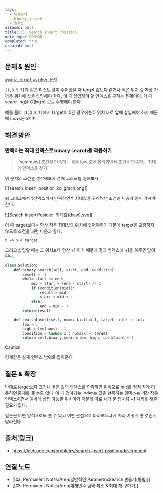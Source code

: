 ```yaml
---
tags:
  - 이분탐색
  - binary_search
  - 솔루션
aliases: null
title: 35. Search Insert Position
note-type: COMMON
completed: true
created: null
---
```


## 문제 & 원인

[search insert position 문제](https://leetcode.com/problems/search-insert-position/description/) 

`[1,3,5,7]`과 같은 리스트 값이 주어졌을 때 target 값보다 같거나 작은 위치 중 가장 가까운 위치에 값을 삽입해야 한다. 이 때 삽입해야 할 인덱스를 구하는 문제이다. 이 때 searching을 $O(\log n)$ 으로 수행해야 한다.

예를 들어 `[1,3,5,7]`에서 target이 5인 경우에는 5 위치 바로 앞에 삽입해야 하기 때문에 index는 2이다.

## 해결 방안

### 만족하는 최대 인덱스로 binary search를 적용하기

>[!summary]
>조건을 만족하는 경우 low 값을 올려가면서 조건을 만족하는 최대의 인덱스를 찾기

위 문제의 조건을 생각해보기 전에 그래프를 살펴보자

![[search_insert_position_2d_graph.png]]

위 그래프에서 5인덱스까지 만족하면서 최대값을 구하려면 조건을 다음과 같이 가져야 한다.

![[Search Insert Posigion 최대값(draw).svg]]


이 때 target보다는 항상 작은 최대값의 위치에 있어야하기 때문에 target을 포함하지 않도록 조건을 짜면 다음과 같다.

`x => x < target`

그리고 삽입할 때는 그 위치보다 항상 +1 이기 때문에 결과 인덱스에 +1을 해주면 답이 된다.

```python
class Solution:
    def binary_search(self, start, end, condition):
        result = -1
        while start <= end:
            mid = start + (end - start) // 2
            if (condition(mid)):
                result = mid
                start = mid + 1
            else:
                end = mid - 1
        return result
                
    def searchInsert(self, nums: List[int], target: int) -> int:
        low = 0
        high = len(nums) - 1
        condition = lambda x : nums[x] < target
        return self.binary_search(low, high, condition) + 1
```

>[!caution]
>경계값은 실제 인덱스 범위로 잡아준다.




## 질문 & 확장

반대로 target보다 크거나 같은 값의 인덱스를 만족하면 왼쪽으로 mid를 점점 작게 이동하면 문제를 풀 수도 있다. 이 때 정지되는 index는 값을 만족하는 인덱스는 가장 작은 인덱스이면서 동시에 삽입 가능한 위치이기 때문에 따로 내가 푼 답처럼 +1 처리를 해줄 필요가 없다.

결론은 어떤 방식으로도 풀 수 있고 어떤 관점으로 바라보느냐에 따라 어떻게 풀 것인지 달라진다.

## 출처(링크)

- https://leetcode.com/problems/search-insert-position/description/

## 연결 노트

- [[03. Permanent Notes/Area/일반적인 ParametricSearch 만들기(통합)]]
- [[03. Permanent Notes/Area/매개변수 탐색 최소 & 최대 해 구하기]]
